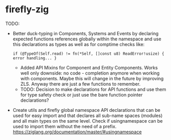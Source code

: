 # firefly-zig

TODO:

- Better duck-typing in Components, Systems and Events by declaring expected functions references globally within the namespace and use this declarations as types as well as for comptime checks like: 

    ``
    if (@TypeOf(Self.read) != fn(*Self, []const u8) ReadError!usize) {
        error handling...
    }
    ``

    - Added API Mixins for Component and Entity Components. Works well only downside: no code - completion anymore when working with components. Maybe this will change in the future by improving ZLS. Anyway there are just a few functions to remember.
    - TODO: Decision to make declarations for API functions and use them for type safety check or just use the bare function pointer declarations?

- Create utils and firefly global namespace API declarations that can be used for easy import and that declares all sub-name spaces (modules) and all main types on the same level. Check if usingnamespace can be used to import them without the need of a prefix. https://ziglang.org/documentation/master/#usingnamespace
